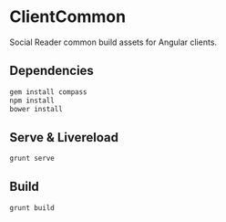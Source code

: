# ClientCommon
Social Reader common build assets for Angular clients.

## Dependencies
```bash
gem install compass
npm install
bower install
```

## Serve & Livereload
```bash
grunt serve
```

## Build
```bash
grunt build
```
